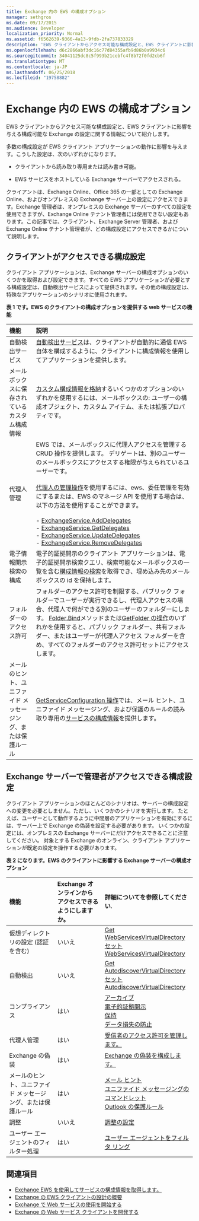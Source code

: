 ```yaml
---
title: Exchange 内の EWS の構成オプション
manager: sethgros
ms.date: 09/17/2015
ms.audience: Developer
localization_priority: Normal
ms.assetid: f6562639-9366-4a13-9fdb-2fa737833329
description: 'EWS クライアントからアクセス可能な構成設定と、EWS クライアントに影響を与える構成可能な Exchange の設定に関する情報について紹介します。 '
ms.openlocfilehash: d6c2866abf3dc16c77d84355afb9d86b0a9934c6
ms.sourcegitcommit: 34041125dc8c5f993b21cebfc4f8b72f0fd2cb6f
ms.translationtype: MT
ms.contentlocale: ja-JP
ms.lasthandoff: 06/25/2018
ms.locfileid: "19758882"
---
```

# <a name="configuration-options-for-ews-in-exchange"></a>Exchange 内の EWS の構成オプション

EWS クライアントからアクセス可能な構成設定と、EWS クライアントに影響を与える構成可能な Exchange の設定に関する情報について紹介します。  
  
多数の構成設定が EWS クライアント アプリケーションの動作に影響を与えます。こうした設定は、次のいずれかになります。  
  
- クライアントから読み取り専用または読み書き可能。
    
- EWS サービスをホストしている Exchange サーバーでアクセスされる。
    
クライアントは、Exchange Online、Office 365 の一部としての Exchange Online、およびオンプレミスの Exchange サーバー上の設定にアクセスできます。Exchange 管理者は、オンプレミスの Exchange サーバーのすべての設定を使用できますが、Exchange Online テナント管理者には使用できない設定もあります。この記事では、クライアント、Exchange Server 管理者、および Exchange Online テナント管理者が、どの構成設定にアクセスできるかについて説明します。
  
## <a name="configuration-settings-that-clients-can-access"></a>クライアントがアクセスできる構成設定

クライアント アプリケーションは、Exchange サーバーの構成オプションのいくつかを取得および設定できます。すべての EWS アプリケーションが必要とする構成設定は、自動検出サービスによって提供されます。その他の構成設定は、特殊なアプリケーションのシナリオに使用されます。  
  
**表 1 です。EWS のクライアントの構成オプションを提供する web サービスの機能**

|**機能**|**説明**|
|:-----|:-----|
|自動検出サービス  <br/> |[自動検出サービス](autodiscover-for-exchange.md)は、クライアントが自動的に通信 EWS 自体を構成するように、クライアントに構成情報を使用してアプリケーションを提供します。  <br/> |
|メールボックスに保存されているカスタム構成情報  <br/> |[カスタム構成情報を格納](persistent-application-settings-in-ews-in-exchange.md)するいくつかのオプションのいずれかを使用するには、メールボックスの: ユーザーの構成オブジェクト、カスタム アイテム、または拡張プロパティです。  <br/> |
|代理人管理  <br/> | EWS では、メールボックスに代理人アクセスを管理する CRUD 操作を提供します。 デリゲートは、別のユーザーのメールボックスにアクセスする権限が与えられているユーザーです。<br/><br/>  [代理人の管理操作](http://msdn.microsoft.com/en-us/library/bb409286%28v=exchg.150%29.aspx#bk_delegate_management)を使用するには、ews、委任管理を有効にするまたは、EWS のマネージ API を使用する場合は、以下の方法を使用することができます。<br/><br/>- [ExchangeService.AddDelegates](http://msdn.microsoft.com/en-us/library/microsoft.exchange.webservices.data.exchangeservice.adddelegates%28v=exchg.80%29.aspx) <br/>- [ExchangeService.GetDelegates](http://msdn.microsoft.com/en-us/library/microsoft.exchange.webservices.data.exchangeservice.getdelegates%28v=exchg.80%29.aspx) <br/>- [ExchangeService.UpdateDelegates](http://msdn.microsoft.com/en-us/library/microsoft.exchange.webservices.data.exchangeservice.updatedelegates%28v=exchg.80%29.aspx) <br/>- [ExchangeService.RemoveDelegates](http://msdn.microsoft.com/en-us/library/microsoft.exchange.webservices.data.exchangeservice.removedelegates%28v=exchg.80%29.aspx) <br/> |
|電子情報開示検索の構成  <br/> |電子的証拠開示のクライアント アプリケーションは、電子的証拠開示検索クエリ、検索可能なメールボックスの一覧を含む[構成情報の検索](http://msdn.microsoft.com/library/8a54a6dc-110c-4972-a8bc-5ddb43c4b857%28Office.15%29.aspx)を取得でき、埋め込み先のメールボックスの id を保持します。  <br/> |
|フォルダーのアクセス許可  <br/> |フォルダーのアクセス許可を制限する、パブリック フォルダーでユーザーが実行できるし、代理人アクセスの場合、代理人で何ができる別のユーザーのフォルダーにします。 [Folder.Bind](http://msdn.microsoft.com/en-us/library/microsoft.exchange.webservices.data.folder.bind%28v=exchg.80%29.aspx)メソッドまたは[GetFolder の操作](http://msdn.microsoft.com/library/355bcf93-dc71-4493-b177-622afac5fdb9%28Office.15%29.aspx)のいずれかを使用すると、パブリック フォルダー、共有フォルダー、またはユーザーが代理人アクセス フォルダーを含め、すべてのフォルダーのアクセス許可セットにアクセスします。  <br/> |
|メールのヒント、ユニファイド メッセージング、または保護ルール  <br/> |[GetServiceConfiguration 操作](http://msdn.microsoft.com/library/070cbfe5-325a-4955-8e4a-8230ea0459a7%28Office.15%29.aspx)では、メール ヒント、ユニファイド メッセージング、および保護のルールの読み取り専用の[サービスの構成情報](how-to-get-service-configuration-information-by-using-ews-in-exchange.md)を提供します。  <br/> |
   
## <a name="configuration-settings-that-administrators-can-access-on-the-exchange-server"></a>Exchange サーバーで管理者がアクセスできる構成設定

クライアント アプリケーションのほとんどのシナリオは、サーバーの構成設定への変更を必要としません。ただし、いくつかのシナリオを実行します。 たとえば、ユーザーとして動作するように中間層のアプリケーションを有効にするには、サーバー上で Exchange の偽装を設定する必要があります。 いくつかの設定には、オンプレミスの Exchange サーバーにだけアクセスできることに注意してください。 対象とする Exchange のオンライン、クライアント アプリケーションが既定の設定を操作する必要があります。
  
**表 2 になります。EWS のクライアントに影響する Exchange サーバーの構成オプション**

|**機能**|**Exchange オンラインからアクセスできるようにしますか。**|**詳細についてを参照してください.**|
|:-----|:-----|:-----|
|仮想ディレクトリの設定 (認証を含む)  <br/> |いいえ  <br/> |[Get WebServicesVirtualDirectory](http://technet.microsoft.com/en-us/library/aa998810%28v=exchg.150%29.aspx) <br/> [セット WebServicesVirtualDirectory](http://technet.microsoft.com/en-us/library/aa997233%28v=exchg.150%29.aspx) <br/> |
|自動検出  <br/> |いいえ  <br/> |[Get AutodiscoverVirtualDirectory](http://technet.microsoft.com/en-us/library/aa996819%28v=exchg.150%29.aspx) <br/> [セット AutodiscoverVirtualDirectory](http://technet.microsoft.com/en-us/library/aa998601%28v=exchg.150%29.aspx) <br/> |
|コンプライアンス  <br/> |はい  <br/> |[アーカイブ](http://technet.microsoft.com/en-us/library/dd979800%28v=exchg.150%29.aspx) <br/> [電子的証拠開示](http://technet.microsoft.com/en-us/library/dd298021%28v=exchg.150%29.aspx) <br/> [保持](http://technet.microsoft.com/en-us/library/dd335168%28v=exchg.150%29.aspx) <br/> [データ損失の防止](http://technet.microsoft.com/en-us/library/jj150527%28v=exchg.150%29.aspx) <br/> |
|代理人管理  <br/> |はい  <br/> |[受信者のアクセス許可を管理します。](http://technet.microsoft.com/en-us/library/jj919240%28v=exchg.150%29.aspx) <br/> |
|Exchange の偽装  <br/> |はい  <br/> |[Exchange の偽装を構成します。](http://msdn.microsoft.com/en-us/library/bb204095%28EXCHG.140%29.aspx) <br/> |
|メールのヒント、ユニファイド メッセージング、または保護ルール  <br/> |はい  <br/> |[メール ヒント](http://technet.microsoft.com/en-us/library/jj649091%28v=exchg.150%29.aspx) <br/> [ユニファイド メッセージングのコマンドレット](http://technet.microsoft.com/en-us/library/aa997665%28v=exchg.150%29.aspx) <br/> [Outlook の保護ルール](http://technet.microsoft.com/en-us/library/dd638178%28v=exchg.150%29.aspx) <br/> |
|調整  <br/> |いいえ  <br/> |[調整の設定](ews-throttling-in-exchange.md) <br/> |
|ユーザー エージェントのフィルター処理  <br/> |はい  <br/> |[ユーザー エージェントをフィルタ リング](how-to-control-access-to-ews-in-exchange.md) <br/> |
   
## <a name="see-also"></a>関連項目

- [Exchange EWS を使用してサービスの構成情報を取得します。](how-to-get-service-configuration-information-by-using-ews-in-exchange.md)
- [Exchange の EWS クライアントの設計の概要](ews-client-design-overview-for-exchange.md)   
- [Exchange で Web サービスの使用を開始する](start-using-web-services-in-exchange.md)   
- [Exchange の Web サービス クライアントを開発する](develop-web-service-clients-for-exchange.md)
    

